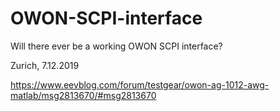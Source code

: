 # OWON-SCPI-interface
Will there ever be a working OWON SCPI interface?

Zurich, 7.12.2019

https://www.eevblog.com/forum/testgear/owon-ag-1012-awg-matlab/msg2813670/#msg2813670


